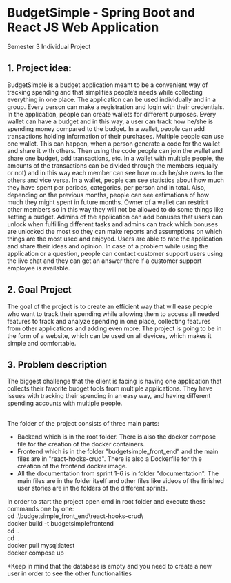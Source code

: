 # BudgetSimple - Spring Boot and React JS Web Application 
Semester 3 Individual Project
## 1. Project idea:
 BudgetSimple is a budget application meant to be a convenient way of tracking spending and that simplifies
people’s needs while collecting everything in one place. The application can be used individually and in a
group. Every person can make a registration and login with their credentials. In the application, people can
create wallets for different purposes. Every wallet can have a budget and in this way, a user can track how
he/she is spending money compared to the budget. In a wallet, people can add transactions holding
information of their purchases. Multiple people can use one wallet. This can happen, when a person
generate a code for the wallet and share it with others. Then using the code people can join the wallet and
share one budget, add transactions, etc. In a wallet with multiple people, the amounts of the transactions
can be divided through the members (equally or not) and in this way each member can see how much
he/she owes to the others and vice versa. In a wallet, people can see statistics about how much they have
spent per periods, categories, per person and in total. Also, depending on the previous months, people
can see estimations of how much they might spent in future months. Owner of a wallet can restrict other
members so in this way they will not be allowed to do some things like setting a budget. Admins of the
application can add bonuses that users can unlock when fulfilling different tasks and admins can track
which bonuses are unlocked the most so they can make reports and assumptions on which things are the
most used and enjoyed. Users are able to rate the application and share their ideas and opinion. In case
of a problem while using the application or a question, people can contact customer support users using
the live chat and they can get an answer there if a customer support employee is available.

## 2. Goal Project
 The goal of the project is to create an efficient way that will ease people who want to track their spending
while allowing them to access all needed features to track and analyze spending in one place, collecting
features from other applications and adding even more. The project is going to be in the form of a website,
which can be used on all devices, which makes it simple and comfortable.

## 3. Problem description
 The biggest challenge that the client is facing is having one application that collects their favorite budget
tools from multiple applications. They have issues with tracking their spending in an easy way, and
having different spending accounts with multiple people.

##
The folder of the project consists of three main parts:
- Backend which is in the root folder. There is also the docker compose file for the creation of the docker containers.
- Frontend which is in the folder "budgetsimple_front_end" and the main files are in "react-hooks-crud". There is also a Dockerfile for th e creation of the frontend docker image.
- All the documentation from sprint 1-6 is in folder "documentation". The main files are in the folder itself and other files like videos of the finished user stories are in the folders of the different sprints.

In order to start the project open cmd in root folder and execute these commands one by one: </br>
cd .\budgetsimple_front_end\react-hooks-crud\ </br>
docker build -t budgetsimplefrontend </br>
cd .. </br>
cd .. </br>
docker pull mysql:latest </br>
docker compose up </br>

*Keep in mind that the database is empty and you need to create a new user in order to see the other functionalities
